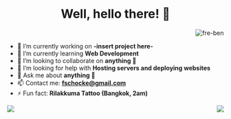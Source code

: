 <h1 align="center">
  Well, hello there! 🦝
</h1>
<p align="right"> <img src="https://komarev.com/ghpvc/?username=fre-ben&label=Profile%20views&color=d93a7c&style=flat" alt="fre-ben" /> </p>


- 🔭 I’m currently working on **-insert project here-**
- 🌱 I’m currently learning **Web Development**
- 👯 I’m looking to collaborate on **anything 🦝**
- 🤔 I’m looking for help with **Hosting servers and deploying websites**
- 💬 Ask me about **anything 🦝**
- 📫 Contact me: **fschocke@gmail.com**
- ⚡ Fun fact: **Rilakkuma Tattoo (Bangkok, 2am)**  
  
  
<p><img align="right" src="https://github-readme-stats.vercel.app/api/top-langs/?username=fre-ben&layout=compact&theme=radical&hide=ruby"></p>
<p>&nbsp;<img align="left" src="https://github-readme-stats.vercel.app/api?username=fre-ben&show_icons=true&theme=radical"></p>


 <!--
**fre-ben/fre-ben** is a ✨ _special_ ✨ repository because its `README.md` (this file) appears on your GitHub profile.
Here are some ideas to get you started:
- 
- 😄 Pronouns: ...
- 
-->
